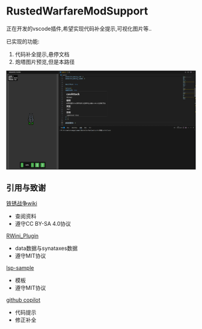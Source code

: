 # RustedWarfareModSupport
正在开发的vscode插件,希望实现代码补全提示,可视化图片等..

已实现的功能:

1. 代码补全提示,悬停文档
2. 炮塔图片预览,但是本路径


![预览](1.1.1.webp)

## 引用与致谢

[铁锈战争wiki](https://rustedwarfare.org/)

- 查阅资料
- 遵守CC BY-SA 4.0协议

[RWini_Plugin](https://github.com/Blackburn507/RWini_Plugin)

- data数据与synataxes数据
- 遵守MIT协议

[lsp-sample](https://github.com/microsoft/vscode-extension-samples/tree/main/lsp-sample)

- 模板
- 遵守MIT协议


[github copilot](https://copilot.github.com/)
- 代码提示
- 修正补全


